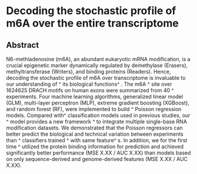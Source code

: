# Decoding the stochastic profile of m6A over the entire transcriptome
## Abstract 
N6-methladenosine (m6A), an abundant eukaryotic mRNA modification, is a crucial epigenetic marker dynamically regulated by demethylase (Erasers), methyltransferase (Writers), and binding proteins (Readers). Hence, decoding the stochastic profile of m6A over transcriptome is invaluable to our understanding of ^ its biological functions^ . The m6A ^ site over 1624625 DRACH motifs on human exons were summarized from 40 ^ experiments. Four machine learning algorithms, generalized linear model (GLM), multi-layer perceptron (MLP), extreme gradient boosting (XGBoost), and random forest (RF), were implemented to build ^ Poisson regression models. Compared with^  classification models used in previous studies, our ^ model provides a new framework ^ to integrate multiple single-base RNA modification datasets. We demonstrated that the Poisson regressors can better predict the biological and technical variation between experiments than ^ classifiers trained ^ with same feature^ s. In addition, we for the first time ^ utilized the protein binding information for prediction and achieved significantly better performance (MSE X.XX / AUC X.XX) than models based on only sequence-derived and genome-derived features (MSE X.XX / AUC X.XX).

##
